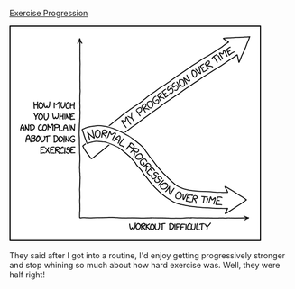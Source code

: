 [Exercise Progression](https://xkcd.com/2631)

![Exercise Progression](./random_comic.png)

They said after I got into a routine, I'd enjoy getting progressively stronger and stop whining so much about how hard exercise was. Well, they were half right!

